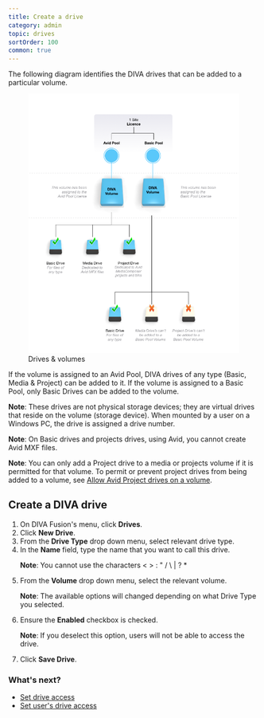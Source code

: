 ```yaml
---
title: Create a drive
category: admin
topic: drives
sortOrder: 100
common: true
---
```


The following diagram identifies the DIVA drives that can be added to a particular volume.

<figure>
  <img src="/images/v2/fusion/license-05.png" alt="Drives & volumes"/>
  <figcaption>Drives &amp; volumes</figcaption>
</figure>

If the volume is assigned to an Avid Pool, DIVA drives of any type (Basic, Media & Project) can be added to it. If the volume is assigned to a Basic Pool, only Basic Drives can be added to the volume.

<p class="note"><strong>Note</strong>: These drives are not physical storage devices; they are virtual drives that reside on the volume (storage device). When mounted by a user on a Windows PC, the drive is assigned a drive number.</p>

<p class="note"><strong>Note</strong>: On Basic drives and projects drives, using Avid, you cannot create Avid MXF files.</p>

<p class="note"><strong>Note</strong>: You can only add a Project drive to a media or projects volume if it is permitted for that volume. To permit or prevent project drives from being added to a volume, see <a href="/v3/admin/allow-project-drive-on-volume.html">Allow Avid Project drives on a volume</a>.</p>

## Create a DIVA drive

<ol>

  <li>On DIVA Fusion's menu, click <strong>Drives</strong>.</li>

  <li>Click <strong>New Drive</strong>.</li>

  <li>From the <strong>Drive Type</strong> drop down menu, select relevant drive type.</li>

  <li>
    In the <strong>Name</strong> field, type the name that you want to call this drive.
    <p class="note"><strong>Note</strong>: You cannot use the characters < > : " / \ | ? * </p>
  </li>

  <li>
    From the <strong>Volume</strong> drop down menu, select the relevant volume.
    <p class="note"><strong>Note</strong>: The available options will changed depending on what Drive Type you selected.</p>
  </li>

  <li>
    Ensure the <strong>Enabled</strong> checkbox is checked.
    <p class="note"><strong>Note</strong>: If you deselect this option, users will not be able to access the drive.</p>
  </li>

  <li>Click <strong>Save Drive</strong>.</li>

</ol>

### What's next?

- [Set drive access](/v3/admin/set-drive-access.html)
- [Set user's drive access](/v3/admin/set-user-drive-access.html)
